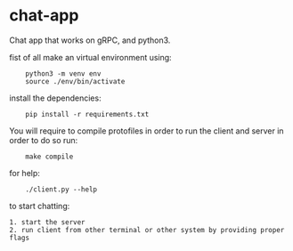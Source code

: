 # chat-app

Chat app that works on gRPC, and python3.

fist of all make an virtual environment using:
```
    python3 -m venv env
    source ./env/bin/activate
```
install the dependencies:
```
    pip install -r requirements.txt
```


You will require to compile protofiles in order to run the client and server
in order to do so run:
```
    make compile
```

for help:
```
    ./client.py --help
```



to start chatting:

    1. start the server
    2. run client from other terminal or other system by providing proper flags

